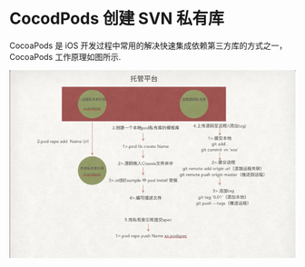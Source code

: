 # CocodPods 创建 SVN 私有库 
CocoaPods 是 iOS 开发过程中常用的解决快速集成依赖第三方库的方式之一，CocoaPods 工作原理如图所示.

![Image text](/img/4D522EDA-4A08-40CA-BD5B-BB8C8E95A7FF.jpeg)

